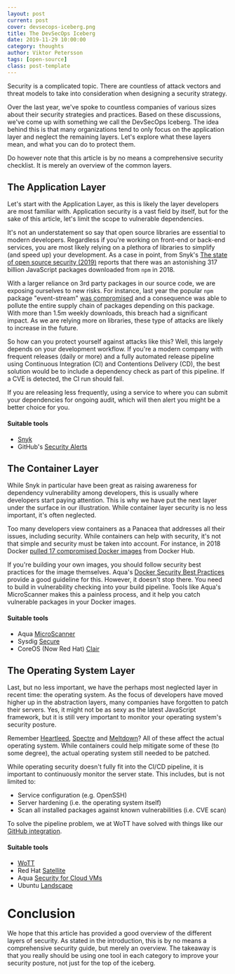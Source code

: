```yaml
---
layout: post
current: post
cover: devsecops-iceberg.png
title: The DevSecOps Iceberg
date: 2019-11-29 10:00:00
category: thoughts
author: Viktor Petersson
tags: [open-source]
class: post-template
---
```


Security is a complicated topic. There are countless of attack vectors and threat models to take into consideration when designing a security strategy.

Over the last year, we've spoke to countless companies of various sizes about their security strategies and practices. Based on these discussions, we've come up with something we call the DevSecOps Iceberg. The idea behind this is that many organizations tend to only focus on the application layer and neglect the remaining layers. Let's explore what these layers mean, and what you can do to protect them.

Do however note that this article is by no means a comprehensive security checklist. It is merely an overview of the common layers.

## The Application Layer

Let's start with the Application Layer, as this is likely the layer developers are most familiar with. Application security is a vast field by itself, but for the sake of this article, let's limit the scope to vulnerable dependencies.

It's not an understatement so say that open source libraries are essential to modern developers. Regardless if you're working on front-end or back-end services, you are most likely relying on a plethora of libraries to simplify (and speed up) your development. As a case in point, from Snyk's [The state of open source security (2019)](https://snyk.io/opensourcesecurity-2019/) reports that there was an astonishing 317 billion JavaScript packages downloaded from `npm` in 2018.

With a larger reliance on 3rd party packages in our source code, we are exposing ourselves to new risks. For instance, last year the popular `npm` package "event-stream" [was compromised](https://www.linux.com/news/compromised-npm-package-event-stream/) and a consequence was able to pollute the entire supply chain of packages depending on this package. With more than 1.5m weekly downloads, this breach had a significant impact. As we are relying more on libraries, these type of attacks are likely to increase in the future.

So how can you protect yourself against attacks like this? Well, this largely depends on your development workflow. If you're a modern company with frequent releases (daily or more) and a fully automated release pipeline using Continuous Integration (CI) and Contentions Delivery (CD), the best solution would be to include a dependency check as part of this pipeline. If a CVE is detected, the CI run should fail.

If you are releasing less frequently, using a service to where you can submit your dependencies for ongoing audit, which will then alert you might be a better choice for you.

#### Suitable tools

* [Snyk](https://snyk.io/)
* GitHub's [Security Alerts](https://help.github.com/en/github/managing-security-vulnerabilities/about-security-alerts-for-vulnerable-dependencies)

## The Container Layer

While Snyk in particular have been great as raising awareness for dependency vulnerability among developers, this is usually where developers start paying attention. This is why we have put the next layer under the surface in our illustration. While container layer security is no less important, it's often neglected.

Too many developers view containers as a Panacea that addresses all their issues, including security. While containers can help with security, it's not that simple and security must be taken into account. For instance, in 2018 Docker [pulled 17 compromised Docker images](https://www.bleepingcomputer.com/news/security/17-backdoored-docker-images-removed-from-docker-hub/
) from Docker Hub.

If you're building your own images, you should follow security best practices for the image themselves. Aqua's [Docker Security Best Practices](https://blog.aquasec.com/docker-security-best-practices) provide a good guideline for this. However, it doesn't stop there. You need to build in vulnerability checking into your build pipeline. Tools like Aqua's MicroScanner makes this a painless process, and it help you catch vulnerable packages in your Docker images.

#### Suitable tools

* Aqua [MicroScanner](https://blog.aquasec.com/microscanner-free-image-vulnerability-scanner-for-developers)
* Sysdig [Secure](https://docs.sysdig.com/en/image-scanning.html)
* CoreOS (Now Red Hat) [Clair](https://coreos.com/quay-enterprise/docs/latest/clair.html)

## The Operating System Layer

Last, but no less important, we have the perhaps most neglected layer in recent time: the operating system. As the focus of developers have moved higher up in the abstraction layers, many companies have forgotten to patch their servers. Yes, it might not be as sexy as the latest JavaScript framework, but it is still very important to monitor your operating system's security posture.

Remember [Heartleed](http://heartbleed.com/), [Spectre](https://spectreattack.com/) and [Meltdown](https://spectreattack.com/)? All of these affect the actual operating system. While containers could help mitigate some of these (to some degree), the actual operating system still needed to be patched.  

While operating security doesn't fully fit into the CI/CD pipeline, it is important to continuously monitor the server state. This includes, but is not limited to:

* Service configuration (e.g. OpenSSH)
* Server hardening (i.e. the operating system itself)
* Scan all installed packages against known vulnerabilities (i.e. CVE scan)

To solve the pipeline problem, we at WoTT have solved with things like our [GitHub integration]({{site.url}}/blog/news/thoughts/2019/11/27/introducing-the-wott-github-integration).

#### Suitable tools

* [WoTT]({{site.url}})
* Red Hat [Satellite](https://www.redhat.com/en/technologies/management/satellite)
* Aqua [Security for Cloud VMs](https://blog.aquasec.com/secure-vm-cloud-native-security)
* Ubuntu [Landscape](https://landscape.canonical.com/)


# Conclusion

We hope that this article has provided a good overview of the different layers of security. As stated in the introduction, this is by no means a comprehensive security guide, but merely an overview. The takeaway is that you really should be using one tool in each category to improve your security posture, not just for the top of the iceberg.
